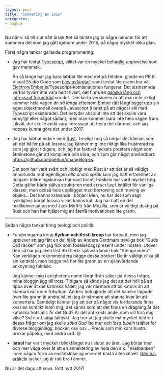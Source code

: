 ```yaml
---
layout: post
title: "Summering av 2016"
categories:
- dagbok
---
```


Nu när vi så till slut nått årsskiftet så tänkte jag ta några minuter för att summera det som jag gått igenom under 2016, på några mycket olika plan.

Först några tankar gällande programmering:

- Jag har testat [Typescript](https://www.typescriptlang.org/), vilket var en mycket behaglig upplevelse som gav mersmak.

    Än så länge har jag bara labbat lite med det på fritiden: gjorde en PR till Visual Studio Code som [blev avfärdad](https://github.com/Microsoft/vscode/pull/15591), samt testat lite grann hur väl [Electron](http://electron.atom.io/)/[Ember.js](http://emberjs.com/)/Typescript-kombinationen fungerar. Det sistnämnda verkar tyvärr inte vara helt trivialt, det finns en [ganska lång och intressant forumtråd](http://discuss.emberjs.com/t/ember-and-typescript/2898/41) om det. Den korta versionen är att man inte riktigt kommer hela vägen _än så länge_ eftersom Ember rätt långt byggt upp sin egen objektmodell ovanpå Javascript (i brist på att något i stil med Typescript existerade). Det betyder absolut inte att det skulle vara _omöjligt_ eller något sådant, men man kommer bara inte hela vägen fram. Likväl, det skulle ändå vara intressant att testa det där mer, och jag hoppas kunna göra det under 2017.

- Jag har labbat vidare med [Rust](https://www.rust-lang.org/en-US/). Trevligt nog så börjar det kännas som att det håller på att lossna; jag känner mig inte riktigt lika frustrerad nu som jag gjort tidigare, och jag har faktiskt lyckats prestera något som åtminstone går att kompilera och köra, och som gör något användbart: https://github.com/perlun/changelog-rs.

    Det som har varit svårt och jobbigt med Rust är att det är så väldigt annorlunda mot egentligen _alla andra språk_ som jag haft erfarenhet av tidigare. Inlärningskurvan har varit brant; tröskeln har varit mycket hög. Detta gäller både själva strukturen med `struct`/`impl` istället för vanliga klasser, men också hela upplägget med borrowing och moving av objekt... Det känns krävande i början! Men, nu har det som sagt lyckligtvis börjat lossna vilket känns kul. Jag har haft en del mailkonversation med Jack Moffitt från Mozilla, som är väldigt duktig på Rust och han har hjälpt mig att återfå motivationen lite grann.

----

Sedan några tankar kring teologi och politik:

- Funderingarna kring **Kyrkan och Kristi kropp** har fortsatt, men jag upplever att jag fått en del hjälp av Anders Gerdmars trevliga bok "Guds Ord räcker" som jag fick som födelsedagspresent under hösten. Utöver den så har jag även läst Bo Giertz själavårdande bok "Stengrunden". Kan verkligen rekommendera bägge dessa böcker! De är väldigt olika till sin karaktär, men bägge två har lite grann av en själavårdande anknytning faktiskt.

    Jag känner mig i ärlighetens namn långt ifrån säker på dessa frågor, mina blogginlägg till trots. Tidigare så kände jag det att det höll på att tippa över åt det katolska hållet; jag var närmare att bli katolik än att stanna kvar inom frikyrkan. Anders bok gjorde att det kanske tippade över lite grann åt andra hållet: jag är närmare att stanna kvar än att konvertera. Samtidigt känner jag att det på något vis fortfarande finns kvar en konflikt inom mig, det känns som att det finns en dragning åt det katolska trots allt. Är det Gud? Är det antikrists ande, som vill föra mig vilse? Svårt att säga faktiskt. Jag tror att jag skulle må mycket bättre i dessa frågor om jag skulle _söka Gud_ lite mer och _läsa bibeln_ istället för diverse blogginlägg, böcker, osv osv... Precis som min kära hustru brukar påpeka, med andra ord. :smile:

- **Israel** har varit mycket i blickfånget nu i slutet av året. Jag börjar mer och mer väga över åt att en annektering av hela den s.k. "Västbanken" inom någon form av enstatslösning vore det bästa alternativet. [Den här artikeln](http://blogs.timesofisrael.com/you-are-the-racist-actually-not-me/) tycker jag är rätt bra i ämnet.

Nu är det dags att sova. Gott nytt 2017!
